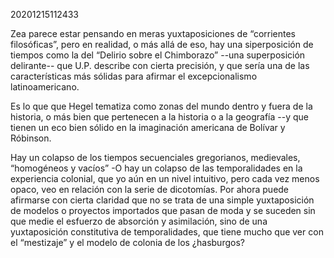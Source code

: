 20201215112433

Zea parece estar pensando en meras yuxtaposiciones de “corrientes filosóficas”, pero en realidad, o más allá de eso, hay una siperposición de tiempos como la del “Delirio sobre el Chimborazo” --una superposición delirante-- que U.P. describe con cierta precisión, y que sería una de las características más sólidas para afirmar el excepcionalismo latinoamericano.

Es lo que que Hegel tematiza como zonas del mundo dentro y fuera de la historia, o más bien que pertenecen a la historia o a la geografía --y que tienen un eco bien sólido en la imaginación americana de Bolívar y Róbinson.

Hay un colapso de los tiempos secuenciales gregorianos, medievales, “homogéneos y vacíos” -O hay un colapso de las temporalidades en la experiencia colonial, que yo aún en un nivel intuitivo, pero cada vez menos opaco, veo en relación con la serie de dicotomías. Por ahora puede afirmarse con cierta claridad que no se trata de una simple yuxtaposición de modelos o proyectos importados que pasan de moda y se suceden sin que medie el esfuerzo de absorción y asimilación, sino de una yuxtaposición constitutiva de temporalidades, que tiene mucho que ver con el “mestizaje” y el modelo de colonia de los ¿hasburgos?